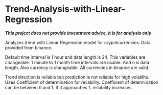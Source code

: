 # Trend-Analysis-with-Linear-Regression

***This project does not provide investment advice, it is for analysis only***

Analyzes trend with Linear Regression model for crypotcurrencies. Data provided from binance.

Default time interval is 1 hour and data length is 24. This variables are changeable. 1 minute to 1 month time intervals are usable. And n is data length. Also currency is changeable. All currencies in binance are valid.

Trend direction is reliable but prediction is not reliable for high volatilite. Uses Coefficient of determination for reliability. Coefficient of determination can be between 0 and 1. If it approaches 1, reliability increases.
